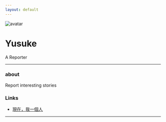 ```yaml
---
layout: default
---
```


![avatar](avatar.jpg)

# Yusuke

A Reporter

- - -

### about

Report interesting stories

### Links

 * [現在，我一個人](https://www.facebook.com/mysolotime/)


- - -

